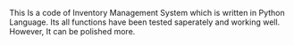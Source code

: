 This Is a code of Inventory Management System which is written in Python Language.
Its all functions have been tested saperately and working well.
However, It can be polished more.
